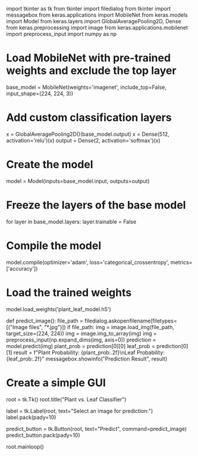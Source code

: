 import tkinter as tk
from tkinter import filedialog
from tkinter import messagebox
from keras.applications import MobileNet
from keras.models import Model
from keras.layers import GlobalAveragePooling2D, Dense
from keras.preprocessing import image
from keras.applications.mobilenet import preprocess_input
import numpy as np

# Load MobileNet with pre-trained weights and exclude the top layer
base_model = MobileNet(weights='imagenet', include_top=False, input_shape=(224, 224, 3))

# Add custom classification layers
x = GlobalAveragePooling2D()(base_model.output)
x = Dense(512, activation='relu')(x)
output = Dense(2, activation='softmax')(x)

# Create the model
model = Model(inputs=base_model.input, outputs=output)

# Freeze the layers of the base model
for layer in base_model.layers:
    layer.trainable = False

# Compile the model
model.compile(optimizer='adam', loss='categorical_crossentropy', metrics=['accuracy'])

# Load the trained weights
model.load_weights('plant_leaf_model.h5')

def predict_image():
    file_path = filedialog.askopenfilename(filetypes=[("Image files", "*.jpg")])
    if file_path:
        img = image.load_img(file_path, target_size=(224, 224))
        img = image.img_to_array(img)
        img = preprocess_input(np.expand_dims(img, axis=0))
        prediction = model.predict(img)
        plant_prob = prediction[0][0]
        leaf_prob = prediction[0][1]
        result = f"Plant Probability: {plant_prob:.2f}\nLeaf Probability: {leaf_prob:.2f}"
        messagebox.showinfo("Prediction Result", result)

# Create a simple GUI
root = tk.Tk()
root.title("Plant vs. Leaf Classifier")

label = tk.Label(root, text="Select an image for prediction:")
label.pack(pady=10)

predict_button = tk.Button(root, text="Predict", command=predict_image)
predict_button.pack(pady=10)

root.mainloop()
